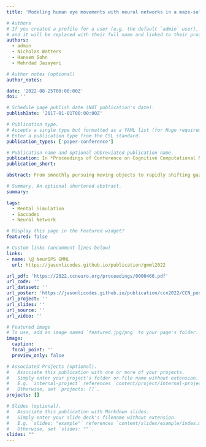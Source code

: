 ```yaml
---
title: 'Modeling human eye movements with neural networks in a maze-solving task'

# Authors
# If you created a profile for a user (e.g. the default `admin` user), write the username (folder name) here
# and it will be replaced with their full name and linked to their profile.
authors:
  - admin
  - Nicholas Watters
  - Hansem Sohn
  - Mehrdad Jazayeri

# Author notes (optional)
author_notes:

date: '2022-08-25T00:00:00Z'
doi: ''

# Schedule page publish date (NOT publication's date).
publishDate: '2017-01-01T00:00:00Z'

# Publication type.
# Accepts a single type but formatted as a YAML list (for Hugo requirements).
# Enter a publication type from the CSL standard.
publication_types: ['paper-conference']

# Publication name and optional abbreviated publication name.
publication: In *Proceedings of Conference on Cognitive Computational Neuroscience 2022*
publication_short:

abstract: From smoothly pursuing moving objects to rapidly shifting gazes during visual search, humans employ a wide variety of eye movement strategies in different contexts. While eye movements provide a rich window into mental processes, building generative models of eye movements is notoriously difficult, and to date the computational objectives guiding eye movements remain largely a mystery. In this work, we tackled these problems in the context of a canonical spatial planning task, maze-solving. We collected eye movement data from human subjects and built deep generative models of eye movements using a novel differentiable architecture for gaze fixations and gaze shifts. We found that human eye movements are best predicted by a model that is optimized not to perform the task as efficiently as possible but instead to run an internal simulation of an object traversing the maze. This not only provides a generative model of eye movements in this task but also suggests a computational theory for how humans solve the task, namely that humans use mental simulation.

# Summary. An optional shortened abstract.
summary: 

tags:
  - Mental Simulation
  - Saccades
  - Neural Network

# Display this page in the Featured widget?
featured: false

# Custom links (uncomment lines below)
links:
- name: \@ NeurIPS GMML
  url: https://jasonlicodes.github.io/publication/gmml2022

url_pdf: 'https://2022.ccneuro.org/proceedings/0000466.pdf'
url_code: ''
url_dataset: ''
url_poster: 'https://jasonlicodes.github.io/publication/ccn2022/CCN_poster.pdf'
url_project: ''
url_slides: ''
url_source: ''
url_video: ''

# Featured image
# To use, add an image named `featured.jpg/png` to your page's folder.
image:
  caption: 
  focal_point: ''
  preview_only: false

# Associated Projects (optional).
#   Associate this publication with one or more of your projects.
#   Simply enter your project's folder or file name without extension.
#   E.g. `internal-project` references `content/project/internal-project/index.md`.
#   Otherwise, set `projects: []`.
projects: []

# Slides (optional).
#   Associate this publication with Markdown slides.
#   Simply enter your slide deck's filename without extension.
#   E.g. `slides: "example"` references `content/slides/example/index.md`.
#   Otherwise, set `slides: ""`.
slides: ""
---
```

